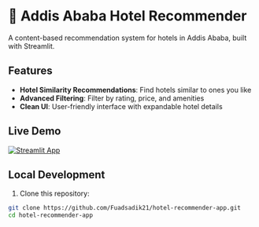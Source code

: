 # 🏨 Addis Ababa Hotel Recommender

A content-based recommendation system for hotels in Addis Ababa, built with Streamlit.

## Features

- **Hotel Similarity Recommendations**: Find hotels similar to ones you like
- **Advanced Filtering**: Filter by rating, price, and amenities
- **Clean UI**: User-friendly interface with expandable hotel details

## Live Demo

[![Streamlit App](https://static.streamlit.io/badges/streamlit_badge_black_white.svg)](https://your-username-hotel-recommender-app.streamlit.app/)

## Local Development

1. Clone this repository:
```bash
git clone https://github.com/Fuadsadik21/hotel-recommender-app.git
cd hotel-recommender-app
